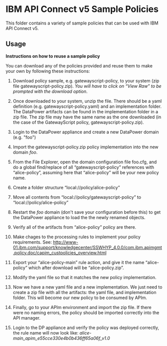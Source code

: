 # IBM API Connect v5 Sample Policies

This folder contains a variety of sample policies that can be used with
IBM API Connect v5.
## Usage
**Instructions on how to reuse a sample policy**

You can download any of the policies provided and reuse them to make your own by following these instructions:

 1. Download policy sample, e.g. gatewayscript-policy, to your system (zip file gatewayscript-policy.zip). *You will have to click on “View Raw” to be prompted with the download option*.

 2. Once downloaded to your system, unzip the file. There should be a yaml definition (e.g. gatewayscript-policy.yaml) and an implementation folder. The DataPower artifacts can be found in the implementation folder in a zip file. The zip file may have the same name as the one downloaded (in the case of the GatewayScript policy, gatewayscript-policy.zip).

 3. Login to the DataPower appliance and create a new DataPower domain (e.g. "foo")

 4. Import the gatewayscript-policy.zip policy implementation into the new domain *foo*.

 5. From the File Explorer, open the domain configuration file foo.cfg, and do a global find/replace of all “gatewayscript-policy” references with “alice-policy”, assuming here that “alice-policy” will be your new policy name.

 6. Create a folder structure “local://policy/alice-policy”

 7. Move all contents from “local://policy/gatewayscript-policy” to “local://policy/alice-policy”

 8. Restart the *foo* domain (don't save your configuration before this) to get the DataPower appliance to load the the newly renamed objects.

 9. Verify all of the artifacts from “alice-policy” policy are there.

 10. Make chages to the processing rules to implement your policy requirements. See: http://www-01.ibm.com/support/knowledgecenter/SSWHYP_4.0.0/com.ibm.apimgmt.policy.doc/capim_custpolicies_overview.html

 11. Export your “alice-policy-main” rule action, and give it the name “alice-policy” which after download will be “alice-policy.zip”.

 12. Modify the yaml file so that it matches the new policy implementation.

 13. Now we have a new yaml file and a new implementation. We just need to create a zip file with all the artifacts: the yaml file, and implementation folder. This will become  our new policy to be consumed by APIm.

 14. Finally, go to your APIm environment and import the zip file. If there were no naming errors, the policy should be imported correctly into the API manager.
 15. Login to the DP appliance and verify the policy was deployed correctly, the rule name will now look like:
 *alice-main_apim_e55cce330e4b0b436ff65a06f_v1.0*
